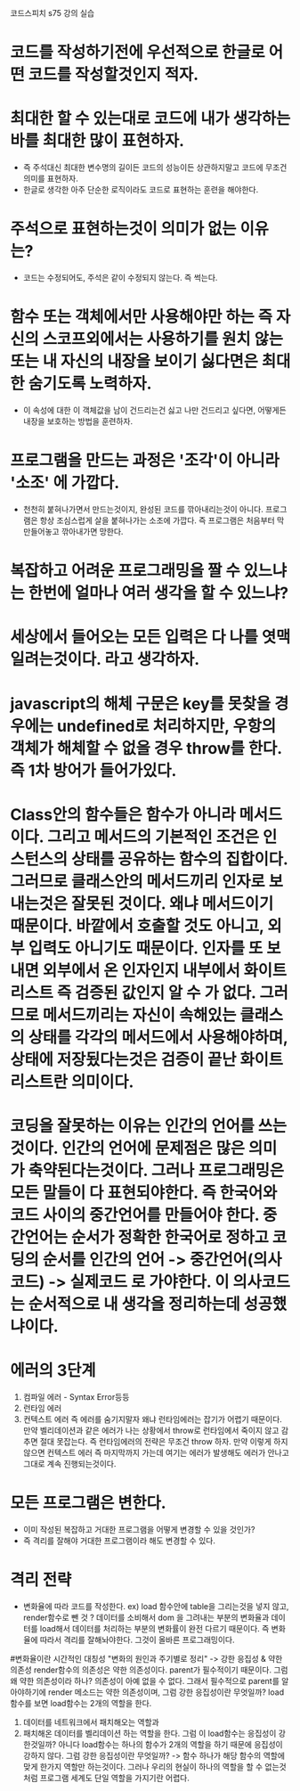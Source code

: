 코드스피치 s75 강의 실습

# 코드를 작성하기전에 우선적으로 한글로 어떤 코드를 작성할것인지 적자.
# 최대한 할 수 있는대로 코드에 내가 생각하는 바를 최대한 많이 표현하자.
- 즉 주석대신 최대한 변수명의 길이든 코드의 성능이든 상관하지말고 코드에 무조건 의미를 표현하자.
- 한글로 생각한 아주 단순한 로직이라도 코드로 표현하는 훈련을 해야한다.
# 주석으로 표현하는것이 의미가 없는 이유는?
- 코드는 수정되어도, 주석은 같이 수정되지 않는다. 즉 썩는다.
# 함수 또는 객체에서만 사용해야만 하는 즉 자신의 스코프외에서는 사용하기를 원치 않는 또는 내 자신의 내장을 보이기 싫다면은 최대한 숨기도록 노력하자.
- 이 속성에 대한 이 객체값을 남이 건드리는건 싫고 나만 건드리고 싶다면, 어떻게든 내장을 보호하는 방법을 훈련하자.
# 프로그램을 만드는 과정은 '조각'이 아니라 '소조' 에 가깝다.
- 천천히 붙혀나가면서 만드는것이지, 완성된 코드를 깎아내리는것이 아니다. 프로그램은 항상 조심스럽게 살을 붙혀나가는 소조에 가깝다. 즉 프로그램은 처음부터 막 만들어놓고 깎아내가면 망한다.
# 복잡하고 어려운 프로그래밍을 짤 수 있느냐는 한번에 얼마나 여러 생각을 할 수 있느냐?
# 세상에서 들어오는 모든 입력은 다 나를 엿맥일려는것이다. 라고 생각하자.
# javascript의 해체 구문은 key를 못찾을 경우에는 undefined로 처리하지만, 우항의 객체가 해체할 수 없을 경우 throw를 한다. 즉 1차 방어가 들어가있다.
# Class안의 함수들은 함수가 아니라 메서드이다. 그리고 메서드의 기본적인 조건은 인스턴스의 상태를 공유하는 함수의 집합이다. 그러므로 클래스안의 메서드끼리 인자로 보내는것은 잘못된 것이다. 왜냐 메서드이기 때문이다. 바깥에서 호출할 것도 아니고, 외부 입력도 아니기도 때문이다. 인자를 또 보내면 외부에서 온 인자인지 내부에서 화이트리스트 즉 검증된 값인지 알 수 가 없다. 그러므로 메서드끼리는 자신이 속해있는 클래스의 상태를 각각의 메서드에서 사용해야하며, 상태에 저장됬다는것은 검증이 끝난 화이트리스트란 의미이다.
# 코딩을 잘못하는 이유는 인간의 언어를 쓰는것이다. 인간의 언어에 문제점은 많은 의미가 축약된다는것이다. 그러나 프로그래밍은 모든 말들이 다 표현되야한다. 즉 한국어와 코드 사이의 중간언어를 만들어야 한다. 중간언어는 순서가 정확한 한국어로 정하고 코딩의 순서를 인간의 언어 -> 중간언어(의사코드) -> 실제코드 로 가야한다. 이 의사코드는 순서적으로 내 생각을 정리하는데 성공했냐이다.
# 에러의 3단계 
1. 컴파일 에러 - Syntax Error등등
2. 런타임 에러 
3. 컨텍스트 에러
즉 에러를 숨기지말자 왜냐 런타임에러는 잡기가 어렵기 때문이다. 만약 벨리데이션과 같은 에러가 나는 상황에서 throw로 런타임에서 죽이지 않고 감추면 절대 못잡는다.
즉 런타임에러의 전략은 무조건 throw 하자.
만약 이렇게 하지 않으면 컨텍스트 에러 즉 마지막까지 가는데 여기는 에러가 발생해도 에러가 안나고 그대로 계속 진행되는것이다.

# 모든 프로그램은 변한다.
- 이미 작성된 복잡하고 거대한 프로그램을 어떻게 변경할 수 있을 것인가?
- 즉 격리를 잘해야 거대한 프로그램이라 해도 변경할 수 있다.
# 격리 전략
- 변화율에 따라 코드를 작성한다.
ex) load 함수안에 table을 그리는것을 넣지 않고, render함수로 뺀 것
? 데이터를 소비해서 dom 을 그려내는 부분의 변화율과 데이터를 load해서 데이터를 처리하는 부분의 변화률이 완전 다르기 때문이다.
즉 변화율에 따라서 격리를 잘해놔야한다. 그것이 올바른 프로그래밍이다.

#변화율이란 시간적인 대칭성 "변화의 원인과 주기별로 정리" -> 강한 응집성 & 약한 의존성
render함수의 의존성은 약한 의존성이다. parent가 필수적이기 때문이다. 그럼 왜 약한 의존성이라 하나? 의존성이 아예 없을 수 없다. 그래서 필수적으로 parent를 알아야하기에 render 메소드는 약한 의존성이며,
그럼 강한 응집성이란 무엇일까?
load함수를 보면 load함수는 2개의 역할을 한다.
1. 데이터를 네트워크에서 패치해오는 역할과
2. 패치해온 데이터를 벨리데이션 하는 역할을 한다.
그럼 이 load함수는 응집성이 강한것일까?
아니다 load함수는 하나의 함수가 2개의 역할을 하기 때문에 응집성이 강하지 않다.
그럼 강한 응집성이란 무엇일까?
-> 함수 하나가 해당 함수의 역할에 맞게 한가지 역할만 하는것이다.
그러나 우리의 현실이 하나의 역할을 할 수 없는것처럼
프로그램 세계도 단일 역할을 가지기란 어렵다.
